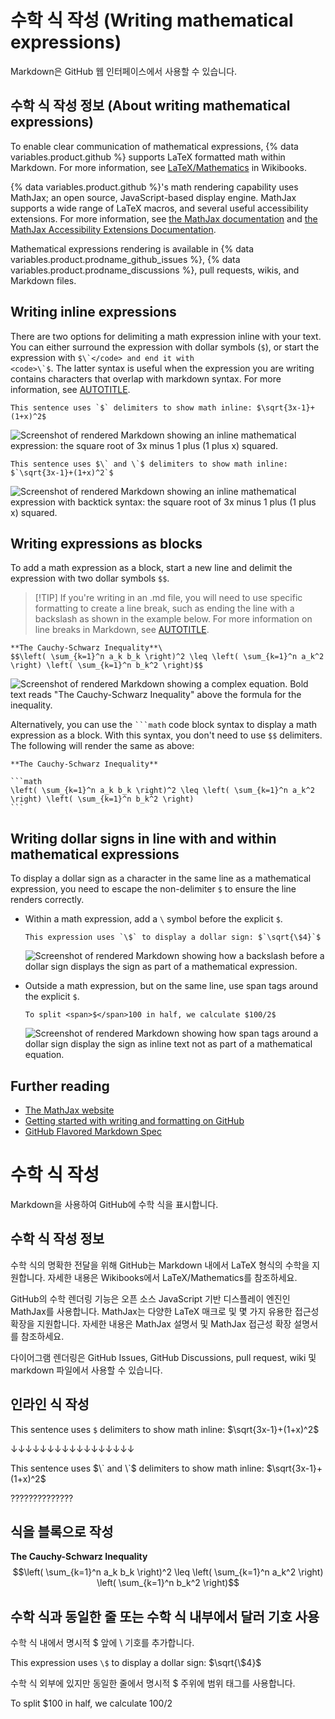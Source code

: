 # 수학 식 작성 (Writing mathematical expressions)

Markdown은 GitHub 웹 인터페이스에서 사용할 수 있습니다.

## 수학 식 작성 정보 (About writing mathematical expressions)

To enable clear communication of mathematical expressions, {% data variables.product.github %} supports LaTeX formatted math within Markdown. For more information, see [LaTeX/Mathematics](http://en.wikibooks.org/wiki/LaTeX/Mathematics) in Wikibooks.

{% data variables.product.github %}'s math rendering capability uses MathJax; an open source, JavaScript-based display engine. MathJax supports a wide range of LaTeX macros, and several useful accessibility extensions. For more information, see [the MathJax documentation](http://docs.mathjax.org/en/latest/input/tex/index.html#tex-and-latex-support) and [the MathJax Accessibility Extensions Documentation](https://mathjax.github.io/MathJax-a11y/docs/#reader-guide).

Mathematical expressions rendering is available in {% data variables.product.prodname_github_issues %}, {% data variables.product.prodname_discussions %}, pull requests, wikis, and Markdown files.

## Writing inline expressions

There are two options for delimiting a math expression inline with your text. You can either surround the expression with dollar symbols (`$`), or start the expression with <code>$\`</code> and end it with <code>\`$</code>. The latter syntax is useful when the expression you are writing contains characters that overlap with markdown syntax. For more information, see [AUTOTITLE](/get-started/writing-on-github/getting-started-with-writing-and-formatting-on-github/basic-writing-and-formatting-syntax).

```text
This sentence uses `$` delimiters to show math inline: $\sqrt{3x-1}+(1+x)^2$
```

![Screenshot of rendered Markdown showing an inline mathematical expression: the square root of 3x minus 1 plus (1 plus x) squared.](/assets/images/help/writing/inline-math-markdown-rendering.png)

```text
This sentence uses $\` and \`$ delimiters to show math inline: $`\sqrt{3x-1}+(1+x)^2`$
```

![Screenshot of rendered Markdown showing an inline mathematical expression with backtick syntax: the square root of 3x minus 1 plus (1 plus x) squared.](/assets/images/help/writing/inline-backtick-math-markdown-rendering.png)

## Writing expressions as blocks

To add a math expression as a block, start a new line and delimit the expression with two dollar symbols `$$`.

>[!TIP] If you're writing in an .md file, you will need to use specific formatting to create a line break, such as ending the line with a backslash as shown in the example below. For more information on line breaks in Markdown, see [AUTOTITLE](/get-started/writing-on-github/getting-started-with-writing-and-formatting-on-github/basic-writing-and-formatting-syntax#line-breaks).

```text
**The Cauchy-Schwarz Inequality**\
$$\left( \sum_{k=1}^n a_k b_k \right)^2 \leq \left( \sum_{k=1}^n a_k^2 \right) \left( \sum_{k=1}^n b_k^2 \right)$$
```

![Screenshot of rendered Markdown showing a complex equation. Bold text reads "The Cauchy-Schwarz Inequality" above the formula for the inequality.](/assets/images/help/writing/math-expression-as-a-block-rendering.png)

Alternatively, you can use the <code>\`\`\`math</code> code block syntax to display a math expression as a block. With this syntax, you don't need to use `$$` delimiters. The following will render the same as above:

````text
**The Cauchy-Schwarz Inequality**

```math
\left( \sum_{k=1}^n a_k b_k \right)^2 \leq \left( \sum_{k=1}^n a_k^2 \right) \left( \sum_{k=1}^n b_k^2 \right)
```
````

## Writing dollar signs in line with and within mathematical expressions

To display a dollar sign as a character in the same line as a mathematical expression, you need to escape the non-delimiter `$` to ensure the line renders correctly.

* Within a math expression, add a `\` symbol before the explicit `$`.

  ```text
  This expression uses `\$` to display a dollar sign: $`\sqrt{\$4}`$
  ```

  ![Screenshot of rendered Markdown showing how a backslash before a dollar sign displays the sign as part of a mathematical expression.](/assets/images/help/writing/dollar-sign-within-math-expression.png)

* Outside a math expression, but on the same line, use span tags around the explicit `$`.

  ```text
  To split <span>$</span>100 in half, we calculate $100/2$
  ```

  ![Screenshot of rendered Markdown showing how span tags around a dollar sign display the sign as inline text not as part of a mathematical equation.](/assets/images/help/writing/dollar-sign-inline-math-expression.png)

## Further reading

* [The MathJax website](http://mathjax.org)
* [Getting started with writing and formatting on GitHub](/get-started/writing-on-github/getting-started-with-writing-and-formatting-on-github)
* [GitHub Flavored Markdown Spec](https://github.github.com/gfm/)






# 수학 식 작성
Markdown을 사용하여 GitHub에 수학 식을 표시합니다.
## 수학 식 작성 정보
수학 식의 명확한 전달을 위해 GitHub는 Markdown 내에서 LaTeX 형식의 수학을 지원합니다. 자세한 내용은 Wikibooks에서 LaTeX/Mathematics를 참조하세요.

GitHub의 수학 렌더링 기능은 오픈 소스 JavaScript 기반 디스플레이 엔진인 MathJax를 사용합니다. MathJax는 다양한 LaTeX 매크로 및 몇 가지 유용한 접근성 확장을 지원합니다. 자세한 내용은 MathJax 설명서 및 MathJax 접근성 확장 설명서를 참조하세요.

다이어그램 렌더링은 GitHub Issues, GitHub Discussions, pull request, wiki 및 markdown 파일에서 사용할 수 있습니다.

## 인라인 식 작성
This sentence uses `$` delimiters to show math inline:  $\sqrt{3x-1}+(1+x)^2$


↓↓↓↓↓↓↓↓↓↓↓↓↓↓↓↓↓ 

This sentence uses $\` and \`$ delimiters to show math inline:  $`\sqrt{3x-1}+(1+x)^2`$

??????????????

## 식을 블록으로 작성

**The Cauchy-Schwarz Inequality**
$$\left( \sum_{k=1}^n a_k b_k \right)^2 \leq \left( \sum_{k=1}^n a_k^2 \right) \left( \sum_{k=1}^n b_k^2 \right)$$

## 수학 식과 동일한 줄 또는 수학 식 내부에서 달러 기호 사용

수학 식 내에서 명시적 $ 앞에 \ 기호를 추가합니다.

This expression uses `\$` to display a dollar sign: $`\sqrt{\$4}`$

수학 식 외부에 있지만 동일한 줄에서 명시적 $ 주위에 범위 태그를 사용합니다.

To split <span>$</span>100 in half, we calculate $100/2$